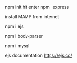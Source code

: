 npm init
hit enter
npm i express

install MAMP from internet

npm i ejs

npm  i body-parser

npm i mysql


ejs documentation
https://ejs.co/